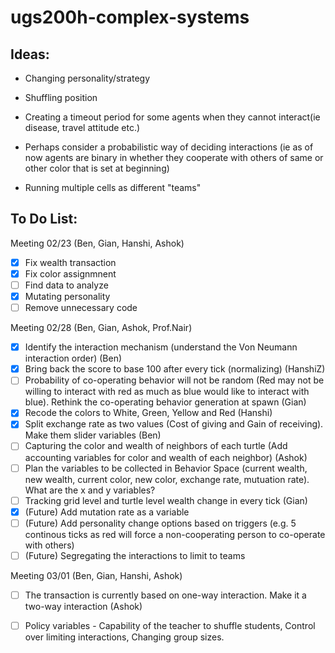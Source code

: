 # ugs200h-complex-systems

## Ideas:

- Changing personality/strategy

- Shuffling position

- Creating a timeout period for some agents when they cannot interact(ie disease, travel attitude etc.)

- Perhaps consider a probabilistic way of deciding interactions (ie as of now agents are binary in whether they cooperate with others
 of same or other color that is set at beginning)

- Running multiple cells as different "teams"

## To Do List:
Meeting 02/23 (Ben, Gian, Hanshi, Ashok)
- [x] Fix wealth transaction
- [x] Fix color assignmnent
- [ ] Find data to analyze
- [x] Mutating personality
- [ ] Remove unnecessary code

Meeting 02/28 (Ben, Gian, Ashok, Prof.Nair)
- [x] Identify the interaction mechanism (understand the Von Neumann interaction order) (Ben)
- [x] Bring back the score to base 100 after every tick (normalizing) (HanshiZ)
- [ ] Probability of co-operating behavior will not be random (Red may not be willing to interact with red as much as blue would like to interact with blue). Rethink the co-operating behavior generation at spawn (Gian)
- [x] Recode the colors to White, Green, Yellow and Red (Hanshi)
- [x] Split exchange rate as two values (Cost of giving and Gain of receiving). Make them slider variables (Ben)
- [ ] Capturing the color and wealth of neighbors of each turtle (Add accounting variables for color and wealth of each neighbor) (Ashok)
- [ ] Plan the variables to be collected in Behavior Space (current wealth, new wealth, current color, new color, exchange rate, mutuation rate). What are the x and y variables?
- [ ] Tracking grid level and turtle level wealth change in every tick (Gian)
- [x] (Future) Add mutation rate as a variable
- [ ] (Future) Add personality change options based on triggers (e.g. 5 continous ticks as red will force a non-cooperating person to co-operate with others)
- [ ] (Future) Segregating the interactions to limit to teams

Meeting 03/01 (Ben, Gian, Hanshi, Ashok)
- [ ] The transaction is currently based on one-way interaction. Make it a two-way interaction (Ashok)


- [ ] Policy variables - Capability of the teacher to shuffle students, Control over limiting interactions, Changing group sizes.
